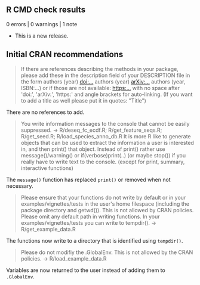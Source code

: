 ## R CMD check results

0 errors | 0 warnings | 1 note

* This is a new release.

## Initial CRAN recommendations

> If there are references describing the methods in your package, please
> add these in the description field of your DESCRIPTION file in the form
> authors (year) <doi:...>
> authors (year) <arXiv:...>
> authors (year, ISBN:...)
> or if those are not available: <https:...>
> with no space after 'doi:', 'arXiv:', 'https:' and angle brackets for
> auto-linking. (If you want to add a title as well please put it in
> quotes: "Title")

There are no references to add.

> You write information messages to the console that cannot be easily
> suppressed. -> R/deseq_fc_ecdf.R; R/get_feature_seqs.R; R/get_seed.R;
> R/load_species_anno_db.R
> It is more R like to generate objects that can be used to extract the
> information a user is interested in, and then print() that object.
> Instead of print() rather use message()/warning() or
> if(verbose)print(..) (or maybe stop()) if you really have to write text
> to the console. (except for print, summary, interactive functions)

The `message()` function has replaced `print()` or removed when not necessary. 

> Please ensure that your functions do not write by default or in your
> examples/vignettes/tests in the user's home filespace (including the
> package directory and getwd()). This is not allowed by CRAN policies.
> Please omit any default path in writing functions. In your
> examples/vignettes/tests you can write to tempdir(). -> R/get_example_data.R

The functions now write to a directory that is identified using `tempdir()`. 

> Please do not modifiy the .GlobalEnv. This is not allowed by the CRAN
> policies. -> R/load_example_data.R

Variables are now returned to the user instead of adding them to `.GlobalEnv`.

